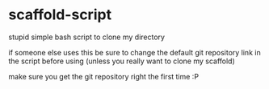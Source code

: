 # scaffold-script
stupid simple bash script to clone my directory

if someone else uses this be sure to change the default git repository link in the script before using 
(unless you really want to clone my scaffold)

make sure you get the git repository right the first time :P
